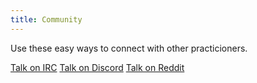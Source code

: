 ```yaml
---
title: Community
---
```

Use these easy ways to connect with other practicioners.

<a href="http://kiwiirc.com/client/irc.freenode.com/##meditation" class="btn btn-primary external-link no-image" target="_blank" rel="nofollow">Talk on IRC</a>
[Talk on Discord](https://discord.gg/Tyqd22a?classes=btn,btn-primary)
[Talk on Reddit](https://www.reddit.com/r/OpenBuddhaDharma/?classes=btn,btn-primary)
